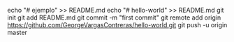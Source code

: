 echo "# ejemplo" >> README.md
echo "# hello-world" >> README.md
git init
git add README.md
git commit -m "first commit"
git remote add origin https://github.com/GeorgeVargasContreras/hello-world.git
git push -u origin master

